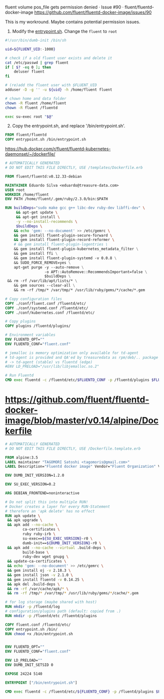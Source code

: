 

fluent volume pos_file gets permission denied · Issue #90 · fluent/fluentd-docker-image https://github.com/fluent/fluentd-docker-image/issues/90


This is my workround. Maybe contains potential permission issues.

1. Modify the [entrypoint.sh](https://github.com/fluent/fluentd-docker-image/blob/master/v0.14/alpine/entrypoint.sh). Change the `fluent` to `root` 
```sh
#!/usr/bin/dumb-init /bin/sh

uid=${FLUENT_UID:-1000}

# check if a old fluent user exists and delete it
cat /etc/passwd | grep fluent
if [ $? -eq 0 ]; then
    deluser fluent
fi

# (re)add the fluent user with $FLUENT_UID
adduser -D -g '' -u ${uid} -h /home/fluent fluent

# chown home and data folder
chown -R fluent /home/fluent
chown -R fluent /fluentd

exec su-exec root "$@"
```

2. Copy the entrypoint.sh, and replace '/bin/entrypoint.sh'.

```Dockerfile
FROM fluent/fluentd
COPY entrypoint.sh /bin/entrypoint.sh
```


https://hub.docker.com/r/fluent/fluentd-kubernetes-daemonset/~/dockerfile/

```Dockerfile
# AUTOMATICALLY GENERATED
# DO NOT EDIT THIS FILE DIRECTLY, USE /templates/Dockerfile.erb

FROM fluent/fluentd:v0.12.33-debian

MAINTAINER Eduardo Silva <eduardo@treasure-data.com>
USER root
WORKDIR /home/fluent
ENV PATH /home/fluent/.gem/ruby/2.3.0/bin:$PATH

RUN buildDeps="sudo make gcc g++ libc-dev ruby-dev libffi-dev" \
     && apt-get update \
     && apt-get install \
     -y --no-install-recommends \
     $buildDeps \
    && echo 'gem: --no-document' >> /etc/gemrc \
    && gem install fluent-plugin-secure-forward \
    && gem install fluent-plugin-record-reformer \
    # && gem install fluent-plugin-logentries \
    && gem install fluent-plugin-kubernetes_metadata_filter \
    && gem install ffi \
    && gem install fluent-plugin-systemd -v 0.0.8 \
    && SUDO_FORCE_REMOVE=yes \
    apt-get purge -y --auto-remove \
                  -o APT::AutoRemove::RecommendsImportant=false \
                  $buildDeps \
 && rm -rf /var/lib/apt/lists/* \
    && gem sources --clear-all \
    && rm -rf /tmp/* /var/tmp/* /usr/lib/ruby/gems/*/cache/*.gem

# Copy configuration files
COPY ./conf/fluent.conf /fluentd/etc/
COPY ./conf/systemd.conf /fluentd/etc/
COPY ./conf/kubernetes.conf /fluentd/etc/

# Copy plugins
COPY plugins /fluentd/plugins/

# Environment variables
ENV FLUENTD_OPT=""
ENV FLUENTD_CONF="fluent.conf"

# jemalloc is memory optimization only available for td-agent
# td-agent is provided and QA'ed by treasuredata as rpm/deb/.. package
# -> td-agent (stable) vs fluentd (edge)
#ENV LD_PRELOAD="/usr/lib/libjemalloc.so.2"

# Run Fluentd
CMD exec fluentd -c /fluentd/etc/$FLUENTD_CONF -p /fluentd/plugins $FLUENTD_OPT
```

# https://github.com/fluent/fluentd-docker-image/blob/master/v0.14/alpine/Dockerfile

```Dockerfile
# AUTOMATICALLY GENERATED
# DO NOT EDIT THIS FILE DIRECTLY, USE /Dockerfile.template.erb

FROM alpine:3.5
LABEL maintainer "TAGOMORI Satoshi <tagomoris@gmail.com>"
LABEL Description="Fluentd docker image" Vendor="Fluent Organization" Version="1.1"

ENV DUMB_INIT_VERSION=1.2.0

ENV SU_EXEC_VERSION=0.2

ARG DEBIAN_FRONTEND=noninteractive

# Do not split this into multiple RUN!
# Docker creates a layer for every RUN-Statement
# therefore an 'apk delete' has no effect
RUN apk update \
 && apk upgrade \
 && apk add --no-cache \
        ca-certificates \
        ruby ruby-irb \
        su-exec==${SU_EXEC_VERSION}-r0 \
        dumb-init==${DUMB_INIT_VERSION}-r0 \
 && apk add --no-cache --virtual .build-deps \
        build-base \
        ruby-dev wget gnupg \
 && update-ca-certificates \
 && echo 'gem: --no-document' >> /etc/gemrc \
 && gem install oj -v 2.18.3 \
 && gem install json -v 2.1.0 \
 && gem install fluentd -v 0.14.25 \
 && apk del .build-deps \
 && rm -rf /var/cache/apk/* \
 && rm -rf /tmp/* /var/tmp/* /usr/lib/ruby/gems/*/cache/*.gem

# for log storage (maybe shared with host)
RUN mkdir -p /fluentd/log
# configuration/plugins path (default: copied from .)
RUN mkdir -p /fluentd/etc /fluentd/plugins

COPY fluent.conf /fluentd/etc/
COPY entrypoint.sh /bin/
RUN chmod +x /bin/entrypoint.sh


ENV FLUENTD_OPT=""
ENV FLUENTD_CONF="fluent.conf"

ENV LD_PRELOAD=""
ENV DUMB_INIT_SETSID 0

EXPOSE 24224 5140

ENTRYPOINT ["/bin/entrypoint.sh"]

CMD exec fluentd -c /fluentd/etc/${FLUENTD_CONF} -p /fluentd/plugins $FLUENTD_OPT
```